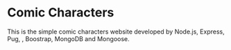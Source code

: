 # Comic Characters

This is the simple comic characters website developed by Node.js, Express, Pug, , Boostrap, MongoDB and Mongoose.